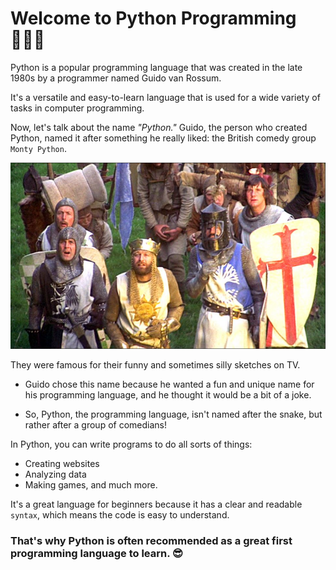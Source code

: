 # Welcome to Python Programming 👨🏽‍💻

Python is a popular programming language that was created in the late 1980s by a programmer named Guido van Rossum. 

It's a versatile and easy-to-learn language that is used for a wide variety of tasks in computer programming.

Now, let's talk about the name _"Python."_ Guido, the person who created Python, named it after something he really liked: the British comedy group ``Monty Python``. 

![image](image.png)

They were famous for their funny and sometimes silly sketches on TV. 

- Guido chose this name because he wanted a fun and unique name for his programming language, and he thought it would be a bit of a joke. 

- So, Python, the programming language, isn't named after the snake, but rather after a group of comedians!

In Python, you can write programs to do all sorts of things:
- Creating websites
- Analyzing data
- Making games, and much more.

It's a great language for beginners because it has a clear and readable ``syntax``, which means the code is easy to understand. 

### That's why Python is often recommended as a great first programming language to learn. 😎